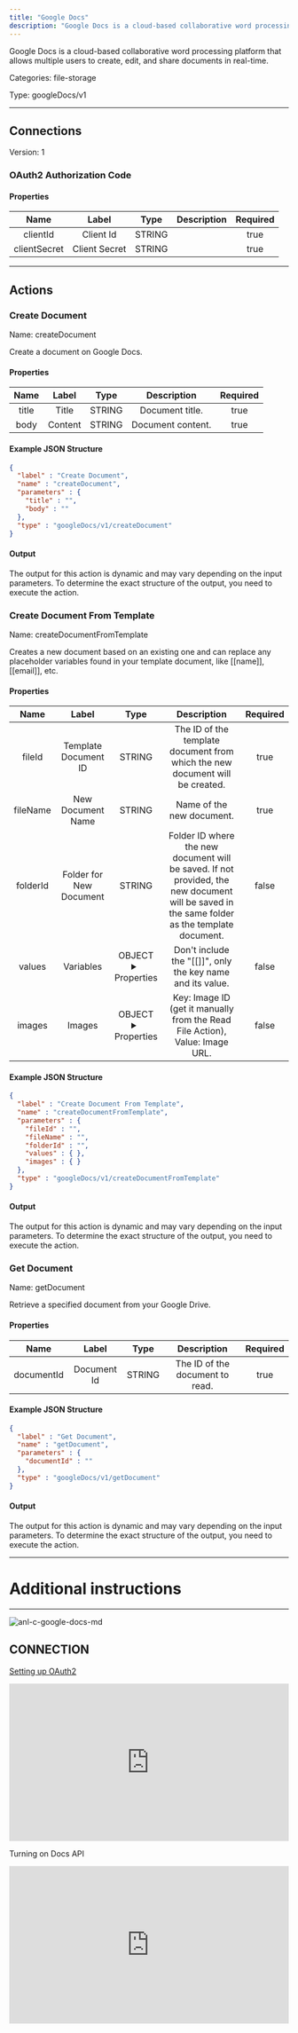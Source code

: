 ```yaml
---
title: "Google Docs"
description: "Google Docs is a cloud-based collaborative word processing platform that allows multiple users to create, edit, and share documents in real-time."
---
```


Google Docs is a cloud-based collaborative word processing platform that allows multiple users to create, edit, and share documents in real-time.


Categories: file-storage


Type: googleDocs/v1

<hr />



## Connections

Version: 1


### OAuth2 Authorization Code

#### Properties

|      Name       |      Label     |     Type     |     Description     | Required |
|:---------------:|:--------------:|:------------:|:-------------------:|:--------:|
| clientId | Client Id | STRING |  | true |
| clientSecret | Client Secret | STRING |  | true |





<hr />



## Actions


### Create Document
Name: createDocument

Create a document on Google Docs.

#### Properties

|      Name       |      Label     |     Type     |     Description     | Required |
|:---------------:|:--------------:|:------------:|:-------------------:|:--------:|
| title | Title | STRING | Document title. | true |
| body | Content | STRING | Document content. | true |

#### Example JSON Structure
```json
{
  "label" : "Create Document",
  "name" : "createDocument",
  "parameters" : {
    "title" : "",
    "body" : ""
  },
  "type" : "googleDocs/v1/createDocument"
}
```

#### Output

The output for this action is dynamic and may vary depending on the input parameters. To determine the exact structure of the output, you need to execute the action.




### Create Document From Template
Name: createDocumentFromTemplate

Creates a new document based on an existing one and can replace any placeholder variables found in your template document, like [[name]], [[email]], etc.

#### Properties

|      Name       |      Label     |     Type     |     Description     | Required |
|:---------------:|:--------------:|:------------:|:-------------------:|:--------:|
| fileId | Template Document ID | STRING | The ID of the template document from which the new document will be created. | true |
| fileName | New Document Name | STRING | Name of the new document. | true |
| folderId | Folder for New Document | STRING | Folder ID where the new document will be saved. If not provided, the new document will be saved in the same folder as the template document. | false |
| values | Variables | OBJECT <details> <summary> Properties </summary> {} </details> | Don't include the "[[]]", only the key name and its value. | false |
| images | Images | OBJECT <details> <summary> Properties </summary> {} </details> | Key: Image ID (get it manually from the Read File Action), Value: Image URL. | false |

#### Example JSON Structure
```json
{
  "label" : "Create Document From Template",
  "name" : "createDocumentFromTemplate",
  "parameters" : {
    "fileId" : "",
    "fileName" : "",
    "folderId" : "",
    "values" : { },
    "images" : { }
  },
  "type" : "googleDocs/v1/createDocumentFromTemplate"
}
```

#### Output

The output for this action is dynamic and may vary depending on the input parameters. To determine the exact structure of the output, you need to execute the action.




### Get Document
Name: getDocument

Retrieve a specified document from your Google Drive.

#### Properties

|      Name       |      Label     |     Type     |     Description     | Required |
|:---------------:|:--------------:|:------------:|:-------------------:|:--------:|
| documentId | Document Id | STRING | The ID of the document to read. | true |

#### Example JSON Structure
```json
{
  "label" : "Get Document",
  "name" : "getDocument",
  "parameters" : {
    "documentId" : ""
  },
  "type" : "googleDocs/v1/getDocument"
}
```

#### Output

The output for this action is dynamic and may vary depending on the input parameters. To determine the exact structure of the output, you need to execute the action.






<hr />

# Additional instructions
<hr />

![anl-c-google-docs-md](https://static.scarf.sh/a.png?x-pxid=44cee406-a4a2-4c9f-80f5-bd560babff6e)

## CONNECTION

[Setting up OAuth2](https://support.google.com/googleapi/answer/6158849?hl=en)

<div style="position:relative;height:0;width:100%;overflow:hidden;z-index:99999;box-sizing:border-box;padding-bottom:calc(50.05219207% + 32px)"><iframe src="https://www.guidejar.com/embed/fec74020-26bb-43dd-814c-f8b907f6f45b?type=1&controls=on" width="100%" height="100%" style="height:100%;position:absolute;inset:0" allowfullscreen frameborder="0"></iframe></div>

Turning on Docs API
<div style="position:relative;height:0;width:100%;overflow:hidden;z-index:99999;box-sizing:border-box;padding-bottom:calc(50.05219207% + 32px)"><iframe src="https://www.guidejar.com/embed/2fbfa39b-38f6-43f4-a55d-6f8d0588f6fb?type=1&controls=on" width="100%" height="100%" style="position:absolute;inset:0" allowfullscreen frameborder="0"></iframe></div>

